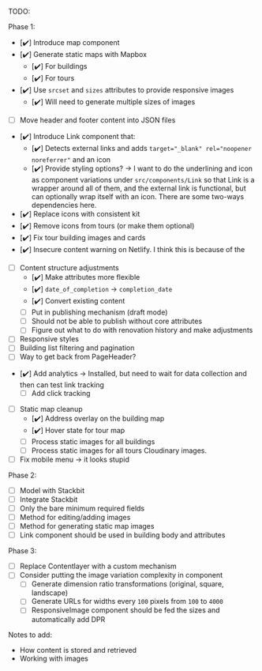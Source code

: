 TODO:

Phase 1:

- [✔️] Introduce map component
- [✔️] Generate static maps with Mapbox
  - [✔️] For buildings
  - [✔️] For tours
- [✔️] Use `srcset` and `sizes` attributes to provide responsive images
  - [✔️] Will need to generate multiple sizes of images
- [ ] Move header and footer content into JSON files
- [✔️] Introduce Link component that:
  - [✔️] Detects external links and adds `target="_blank" rel="noopener noreferrer"` and an icon
  - [✔️] Provide styling options? -> I want to do the underlining and icon as component variations under `src/components/Link` so that Link is a wrapper around all of them, and the external link is functional, but can optionally wrap itself with an icon. There are some two-ways dependencies here.
- [✔️] Replace icons with consistent kit
- [✔️] Remove icons from tours (or make them optional)
- [✔️] Fix tour building images and cards
- [✔️] Insecure content warning on Netlify. I think this is because of the
- [ ] Content structure adjustments
  - [✔️] Make attributes more flexible
  - [✔️] `date_of_completion` -> `completion_date`
  - [✔️] Convert existing content
  - [ ] Put in publishing mechanism (draft mode)
  - [ ] Should not be able to publish without core attributes
  - [ ] Figure out what to do with renovation history and make adjustments
- [ ] Responsive styles
- [ ] Building list filtering and pagination
- [ ] Way to get back from PageHeader?
- [✔️] Add analytics -> Installed, but need to wait for data collection and then
  can test link tracking
  - [ ] Add click tracking
- [ ] Static map cleanup
  - [✔️] Address overlay on the building map
  - [✔️] Hover state for tour map
  - [ ] Process static images for all buildings
  - [ ] Process static images for all tours
        Cloudinary images.
- [ ] Fix mobile menu -> it looks stupid

Phase 2:

- [ ] Model with Stackbit
- [ ] Integrate Stackbit
- [ ] Only the bare minimum required fields
- [ ] Method for editing/adding images
- [ ] Method for generating static map images
- [ ] Link component should be used in building body and attributes

Phase 3:

- [ ] Replace Contentlayer with a custom mechanism
- [ ] Consider putting the image variation complexity in component
  - [ ] Generate dimension ratio transformations (original, square, landscape)
  - [ ] Generate URLs for widths every `100` pixels from `100` to `4000`
  - [ ] ResponsiveImage component should be fed the sizes and automatically add DPR

Notes to add:

- How content is stored and retrieved
- Working with images
